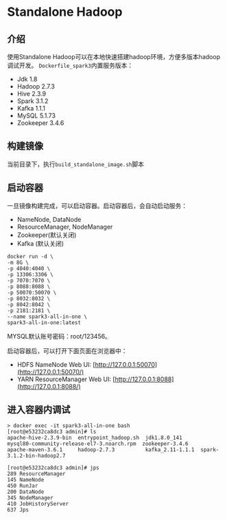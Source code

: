 # Standalone Hadoop
## 介绍
使用Standalone Hadoop可以在本地快速搭建hadoop环境，方便多版本hadoop调试开发。
`Dockerfile_spark3`内置服务版本：
- Jdk 1.8
- Hadoop 2.7.3
- Hive 2.3.9
- Spark 3.1.2
- Kafka 1.1.1
- MySQL 5.1.73
- Zookeeper 3.4.6
## 构建镜像
当前目录下，执行`build_standalone_image.sh`脚本

## 启动容器
一旦镜像构建完成，可以启动容器。启动容器后，会自动启动服务：
- NameNode, DataNode
- ResourceManager, NodeManager
- Zookeeper(默认关闭)
- Kafka (默认关闭)

```shell script
docker run -d \
-m 8G \
-p 4040:4040 \
-p 13306:3306 \
-p 7070:7070 \
-p 8088:8088 \
-p 50070:50070 \
-p 8032:8032 \
-p 8042:8042 \
-p 2181:2181 \
--name spark3-all-in-one \
spark3-all-in-one:latest
```
MYSQL默认账号密码：root/123456。

启动容器后，可以打开下面页面在浏览器中：
- HDFS NameNode Web UI: [http://127.0.0.1:50070](http://127.0.0.1:50070/)
- YARN ResourceManager Web UI: [http://127.0.0.1:8088](http://127.0.0.1:8088/)

## 进入容器内调试
```shell script
> docker exec -it spark3-all-in-one bash
[root@e53232ca8dc3 admin]# ls
apache-hive-2.3.9-bin  entrypoint_hadoop.sh  jdk1.8.0_141      mysql80-community-release-el7-3.noarch.rpm  zookeeper-3.4.6
apache-maven-3.6.1     hadoop-2.7.3          kafka_2.11-1.1.1  spark-3.1.2-bin-hadoop2.7

[root@e53232ca8dc3 admin]# jps
289 ResourceManager
145 NameNode
450 RunJar
200 DataNode
345 NodeManager
410 JobHistoryServer
637 Jps

```
